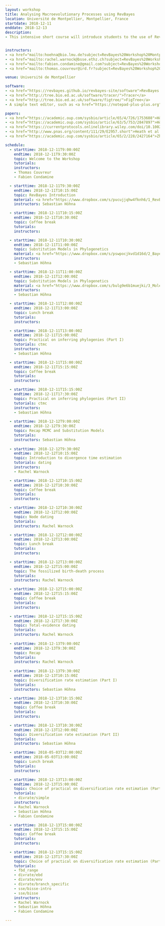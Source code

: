 ```yaml
---
layout: workshop
title: Analysing Macroevolutionary Processes using RevBayes
location: Université de Montpellier, Montpellier, France
startdate: 2018-12-11
enddate: 2018-12-13
description:
- This intensive short course will introduce students to the use of RevBayes for macroevolutionary analysis. The course will be three full days in length and will take place at the Université de Montpellier, France from the 11 to the 13 of December, 2018.


instructors:
- <a href="mailto:hoehna@bio.lmu.de?subject=RevBayes%20Workshop%20Montpellier%202018">Sebastian Höhna</a>
- <a href="mailto:rachel.warnock@bsse.ethz.ch?subject=RevBayes%20Workshop%20Montpellier%202018">Rachel Warnock</a>
- <a href="mailto:fabien.condamine@gmail.com?subject=RevBayes%20Workshop%20Montpellier%202018">Fabien Condamine</a>
- <a href="mailto:thomas.couvreur@ird.fr?subject=RevBayes%20Workshop%20Montpellier%202018">Thomas Couvreur</a>

venue: Université de Montpellier

software:
- <a href="https://revbayes.github.io/revbayes-site/software">RevBayes v1.0.10</a>
- <a href="http://tree.bio.ed.ac.uk/software/tracer/">Tracer</a>
- <a href="http://tree.bio.ed.ac.uk/software/figtree/">FigTree</a>
- A simple text editor, such as <a href="https://notepad-plus-plus.org">NotePad++</a>, SublimeText, TextWrangler or BBEdit

papers:
- <a href="https://academic.oup.com/sysbio/article/65/4/726/1753608">Höhna et al. (2016). RevBayes&#58; Bayesian Phylogenetic Inference Using Graphical Models and an Interactive Model-Specification Language.</a>
- <a href="https://academic.oup.com/sysbio/article/63/5/753/2847897">Höhna et al. (2014). Probabilistic Graphical Model Representation in Phylogenetics.</a>
- <a href="https://currentprotocols.onlinelibrary.wiley.com/doi/10.1002/cpbi.22">Höhna et al. (2017). Phylogenetic Inference Using RevBayes.</a>
- <a href="http://www.pnas.org/content/111/29/E2957.short">Heath et al. (2014). The fossilized birth–death process for coherent calibration of divergence-time estimates.</a>
- <a href="https://academic.oup.com/sysbio/article/65/2/228/2427164">Zhang et al. (2016). Total-Evidence Dating under the Fossilized Birth–Death Process</a>

schedule:
  - starttime: 2018-12-11T9:00:00Z
    endtime: 2018-12-11T9:30:00Z
    topic: Welcome to the Workshop
    tutorials: 
    instructors: 
    - Thomas Couvreur
    - Fabien Condamine

  - starttime: 2018-12-11T9:30:00Z
    endtime: 2018-12-11T10:15:00Z
    topic: RevBayes Introduction
    material: <a href="https://www.dropbox.com/s/pucujjqhw4fknh6/1_RevBayes.pdf?dl=0">RevBayes Intro.</a>
    instructors: Sebastian Höhna

  - starttime: 2018-12-11T10:15:00Z
    endtime: 2018-12-11T10:30:00Z
    topic: Coffee break
    tutorials: 
    instructors: 

  - starttime: 2018-12-11T10:30:00Z
    endtime: 2018-12-11T11:00:00Z
    topic: Substitution Models in Phylogenetics
    material: <a href="https://www.dropbox.com/s/pswpocjkvd1d16d/2_Bayesian_inference.pdf?dl=0">Bayesian Statistics.</a>
    instructors:
    - Sebastian Höhna

  - starttime: 2018-12-11T11:00:00Z
    endtime: 2018-12-11T12:00:00Z
    topic: Substitution Models in Phylogenetics
    material: <a href="https://www.dropbox.com/s/bulg9e6b1muejki/3_Molecular_Evolution_Models.pdf?dl=0">Substitution Models in Phylogenetics</a>
    instructors:
    - Sebastian Höhna

  - starttime: 2018-12-11T12:00:00Z
    endtime: 2018-12-11T13:00:00Z
    topic: Lunch break
    tutorials: 
    instructors: 

  - starttime: 2018-12-11T13:00:00Z
    endtime: 2018-12-11T15:00:00Z
    topic: Practical on inferring phylogenies (Part I)
    tutorials: ctmc
    instructors: 
    - Sebastian Höhna

  - starttime: 2018-12-11T15:00:00Z
    endtime: 2018-12-11T15:15:00Z
    topic: Coffee break
    tutorials: 
    instructors: 

  - starttime: 2018-12-11T15:15:00Z
    endtime: 2018-12-11T17:30:00Z
    topic: Practical on inferring phylogenies (Part II)
    tutorials: ctmc
    instructors: 
    - Sebastian Höhna
    
  - starttime: 2018-12-12T9:00:00Z
    endtime: 2018-12-12T9:30:00Z
    topic: Recap MCMC and Substitution Models
    tutorials: 
    instructors: Sebastian Höhna
    
  - starttime: 2018-12-12T9:30:00Z
    endtime: 2018-12-12T10:15:00Z
    topic: Introduction to divergence time estimation
    tutorials: dating
    instructors:
    - Rachel Warnock

  - starttime: 2018-12-12T10:15:00Z
    endtime: 2018-12-12T10:30:00Z
    topic: Coffee break
    tutorials: 
    instructors: 

  - starttime: 2018-12-12T10:30:00Z
    endtime: 2018-12-12T12:00:00Z
    topic: Node dating
    tutorials: 
    instructors: Rachel Warnock

  - starttime: 2018-12-12T12:00:00Z
    endtime: 2018-12-12T13:00:00Z
    topic: Lunch break
    tutorials: 
    instructors:

  - starttime: 2018-12-12T13:00:00Z
    endtime: 2018-12-12T15:00:00Z
    topic: The fossilized birth-death process
    tutorials:
    instructors: Rachel Warnock

  - starttime: 2018-12-12T15:00:00Z
    endtime: 2018-12-12T15:15:00Z
    topic: Coffee break
    tutorials: 
    instructors: 

  - starttime: 2018-12-12T15:15:00Z
    endtime: 2018-12-12T17:30:00Z
    topic: Total-evidence dating
    tutorials:
    instructors: Rachel Warnock
    
  - starttime: 2018-12-13T9:00:00Z
    endtime: 2018-12-13T9:30:00Z
    topic: Recap
    tutorials: 
    instructors: Rachel Warnock
    
  - starttime: 2018-12-13T9:30:00Z
    endtime: 2018-12-13T10:15:00Z
    topic: Diversification rate estimation (Part I)
    tutorials: 
    instructors: Sebastian Höhna

  - starttime: 2018-12-13T10:15:00Z
    endtime: 2018-12-13T10:30:00Z
    topic: Coffee break
    tutorials: 
    instructors: 

  - starttime: 2018-12-13T10:30:00Z
    endtime: 2018-12-13T12:00:00Z
    topic: Diversification rate estimation (Part II)
    tutorials: 
    instructors: Sebastian Höhna

  - starttime: 2018-05-03T12:00:00Z
    endtime: 2018-05-03T13:00:00Z
    topic: Lunch break
    tutorials: 
    instructors: 

  - starttime: 2018-12-13T13:00:00Z
    endtime: 2018-12-13T15:00:00Z
    topic: Choice of practical on diversification rate estimation (Part I)
    tutorials:
    - divrate/simple
    instructors: 
    - Rachel Warnock
    - Sebastian Höhna
    - Fabien Condamine

  - starttime: 2018-12-13T15:00:00Z
    endtime: 2018-12-13T15:15:00Z
    topic: Coffee break
    tutorials: 
    instructors: 

  - starttime: 2018-12-13T15:15:00Z
    endtime: 2018-12-13T17:30:00Z
    topic: Choice of practical on diversification rate estimation (Part II)
    tutorials:
    - fbd_range
    - divrate/ebd
    - divrate/env
    - divrate/branch_specific
    - sse/bisse-intro
    - sse/bisse
    instructors: 
    - Rachel Warnock
    - Sebastian Höhna
    - Fabien Condamine

---
```

